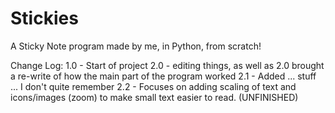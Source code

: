 # Stickies
A Sticky Note program made by me, in Python, from scratch!

Change Log:
1.0 - Start of project
2.0 - editing things, as well as 2.0 brought a re-write of how the main part of the program worked
2.1 - Added ... stuff ... I don't quite remember
2.2 - Focuses on adding scaling of text and icons/images (zoom) to make small text easier to read.
      (UNFINISHED)